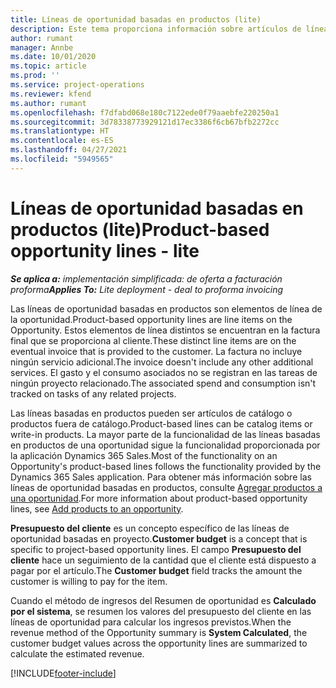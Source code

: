 ```yaml
---
title: Líneas de oportunidad basadas en productos (lite)
description: Este tema proporciona información sobre artículos de líneas de oportunidades basadas en proyectos en Project Operations.
author: rumant
manager: Annbe
ms.date: 10/01/2020
ms.topic: article
ms.prod: ''
ms.service: project-operations
ms.reviewer: kfend
ms.author: rumant
ms.openlocfilehash: f7dfabd068e180c7122ede0f79aaebfe220250a1
ms.sourcegitcommit: 3d78338773929121d17ec3386f6cb67bfb2272cc
ms.translationtype: HT
ms.contentlocale: es-ES
ms.lasthandoff: 04/27/2021
ms.locfileid: "5949565"
---
```

# <a name="product-based-opportunity-lines---lite"></a><span data-ttu-id="3d1fd-103">Líneas de oportunidad basadas en productos (lite)</span><span class="sxs-lookup"><span data-stu-id="3d1fd-103">Product-based opportunity lines - lite</span></span>

<span data-ttu-id="3d1fd-104">_**Se aplica a:** implementación simplificada: de oferta a facturación proforma_</span><span class="sxs-lookup"><span data-stu-id="3d1fd-104">_**Applies To:** Lite deployment - deal to proforma invoicing_</span></span>

<span data-ttu-id="3d1fd-105">Las líneas de oportunidad basadas en productos son elementos de línea de la oportunidad.</span><span class="sxs-lookup"><span data-stu-id="3d1fd-105">Product-based opportunity lines are line items on the Opportunity.</span></span> <span data-ttu-id="3d1fd-106">Estos elementos de línea distintos se encuentran en la factura final que se proporciona al cliente.</span><span class="sxs-lookup"><span data-stu-id="3d1fd-106">These distinct line items are on the eventual invoice that is provided to the customer.</span></span> <span data-ttu-id="3d1fd-107">La factura no incluye ningún servicio adicional.</span><span class="sxs-lookup"><span data-stu-id="3d1fd-107">The invoice doesn't include any other additional services.</span></span> <span data-ttu-id="3d1fd-108">El gasto y el consumo asociados no se registran en las tareas de ningún proyecto relacionado.</span><span class="sxs-lookup"><span data-stu-id="3d1fd-108">The associated spend and consumption isn't tracked on tasks of any related projects.</span></span>

<span data-ttu-id="3d1fd-109">Las líneas basadas en productos pueden ser artículos de catálogo o productos fuera de catálogo.</span><span class="sxs-lookup"><span data-stu-id="3d1fd-109">Product-based lines can be catalog items or write-in products.</span></span> <span data-ttu-id="3d1fd-110">La mayor parte de la funcionalidad de las líneas basadas en productos de una oportunidad sigue la funcionalidad proporcionada por la aplicación Dynamics 365 Sales.</span><span class="sxs-lookup"><span data-stu-id="3d1fd-110">Most of the functionality on an Opportunity's product-based lines follows the functionality provided by the Dynamics 365 Sales application.</span></span> <span data-ttu-id="3d1fd-111">Para obtener más información sobre las líneas de oportunidad basadas en productos, consulte [Agregar productos a una oportunidad](/dynamics365/sales-enterprise/add-products-opportunity).</span><span class="sxs-lookup"><span data-stu-id="3d1fd-111">For more information about product-based opportunity lines, see [Add products to an opportunity](/dynamics365/sales-enterprise/add-products-opportunity).</span></span>

<span data-ttu-id="3d1fd-112">**Presupuesto del cliente** es un concepto específico de las líneas de oportunidad basadas en proyecto.</span><span class="sxs-lookup"><span data-stu-id="3d1fd-112">**Customer budget** is a concept that is specific to project-based opportunity lines.</span></span> <span data-ttu-id="3d1fd-113">El campo **Presupuesto del cliente** hace un seguimiento de la cantidad que el cliente está dispuesto a pagar por el artículo.</span><span class="sxs-lookup"><span data-stu-id="3d1fd-113">The **Customer budget** field tracks the amount the customer is willing to pay for the item.</span></span>

<span data-ttu-id="3d1fd-114">Cuando el método de ingresos del Resumen de oportunidad es **Calculado por el sistema**, se resumen los valores del presupuesto del cliente en las líneas de oportunidad para calcular los ingresos previstos.</span><span class="sxs-lookup"><span data-stu-id="3d1fd-114">When the revenue method of the Opportunity summary is **System Calculated**, the customer budget values across the opportunity lines are summarized to calculate the estimated revenue.</span></span> 



[!INCLUDE[footer-include](../../includes/footer-banner.md)]